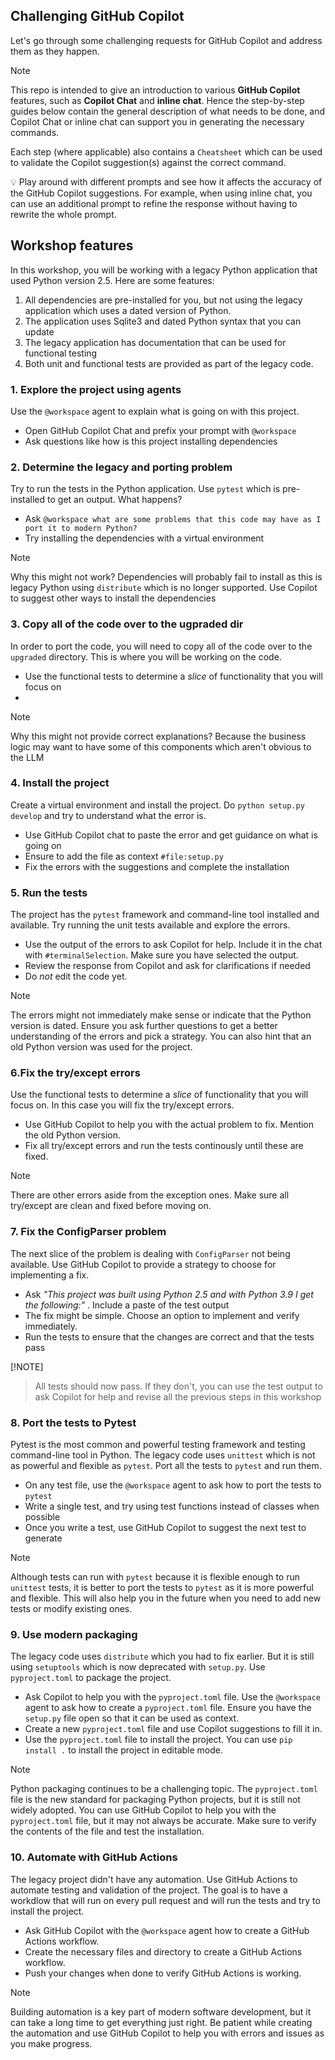 ## Challenging GitHub Copilot

Let's go through some challenging requests for GitHub Copilot and address them
as they happen.

> [!NOTE]
> This repo is intended to give an introduction to various **GitHub Copilot** features, such as **Copilot Chat** and **inline chat**. Hence the step-by-step guides below contain the general description of what needs to be done, and Copilot Chat or inline chat can support you in generating the necessary commands.
>
> Each step (where applicable) also contains a `Cheatsheet` which can be used to validate the Copilot suggestion(s) against the correct command.
>
> 💡 Play around with different prompts and see how it affects the accuracy of the GitHub Copilot suggestions. For example, when using inline chat, you can use an additional prompt to refine the response without having to rewrite the whole prompt.

## Workshop features

In this workshop, you will be working with a legacy Python application that used Python version 2.5. Here are some features:

1. All dependencies are pre-installed for you, but not using the legacy application which uses a dated version of Python.
1. The application uses Sqlite3 and dated Python syntax that you can update
1. The legacy application has documentation that can be used for functional testing
1. Both unit and functional tests are provided as part of the legacy code. 


### 1. Explore the project using agents

Use the `@workspace` agent to explain what is going on with this project.

- Open GitHub Copilot Chat and prefix your prompt with `@workspace`
- Ask questions like how is this project installing dependencies

### 2. Determine the legacy and porting problem

Try to run the tests in the Python application. Use `pytest` which is pre-installed to get an output. What happens? 

- Ask `@workspace what are some problems that this code may have as I port it to modern Python?`
- Try installing the dependencies with a virtual environment

> [!NOTE]
> Why this might not work? Dependencies will probably fail to install as this is legacy Python using `distribute` which is no longer supported. 
> Use Copilot to suggest other ways to install the dependencies


### 3. Copy all of the code over to the ugpraded dir

In order to port the code, you will need to copy all of the code over to the
`upgraded` directory. This is where you will be working on the code.

- Use the functional tests to determine a _slice_ of functionality that you will focus on
- 
> [!NOTE]
> Why this might not provide correct explanations? Because the business logic
> may want to have some of this components which aren't obvious to the LLM


### 4. Install the project 

Create a virtual environment and install the project. Do `python setup.py develop` and try to understand what the error is. 

- Use GitHub Copilot chat to paste the error and get guidance on what is
  going on
- Ensure to add the file as context `#file:setup.py` 
- Fix the errors with the suggestions and complete the installation 


### 5. Run the tests

The project has the `pytest` framework and command-line tool installed and available. Try running the unit tests available and explore the errors.

- Use the output of the errors to ask Copilot for help. Include it in the chat with `#terminalSelection`. Make sure you have selected the output.
- Review the response from Copilot and ask for clarifications if needed
- Do *not* edit the code yet.


> [!NOTE]
> The errors might not immediately make sense or indicate that the Python version is dated. Ensure you ask further questions to get a better understanding of the errors and pick a strategy. You can also hint that an old Python version was used for the project.

### 6.Fix the try/except errors

Use the functional tests to determine a _slice_ of functionality that you will focus on. In this case you will fix the try/except errors.

- Use GitHub Copilot to help you with the actual problem to fix. Mention the old Python version.
- Fix all try/except errors and run the tests continously until these are fixed.

> [!NOTE]
> There are other errors aside from the exception ones. Make sure all try/except are clean and fixed before moving on.


### 7. Fix the ConfigParser problem

The next slice of the problem is dealing with `ConfigParser` not being available. Use GitHub Copilot to provide a strategy to choose for implementing a fix.

- Ask _"This project was built using Python 2.5 and with Python 3.9 I get the following:"_ . Include a paste of the test output
- The fix might be simple. Choose an option to implement and verify immediately.
- Run the tests to ensure that the changes are correct and that the tests pass

[!NOTE]
> All tests should now pass. If they don't, you can use the test output to ask Copilot for help and revise all the previous steps in this workshop


### 8. Port the tests to Pytest

Pytest is the most common and powerful testing framework and testing command-line tool in Python. The legacy code uses `unittest` which is not as powerful and flexible as `pytest`. Port all the tests to `pytest` and run them.

- On any test file, use the `@workspace` agent to ask how to port the tests to `pytest`
- Write a single test, and try using test functions instead of classes when 
  possible
- Once you write a test, use GitHub Copilot to suggest the next test to generate

> [!NOTE]
> Although tests can run with `pytest` because it is flexible enough to run `unittest` tests, it is better to port the tests to `pytest` as it is more powerful and flexible. This will also help you in the future when you need to add new tests or modify existing ones.

### 9. Use modern packaging

The legacy code uses `distribute` which you had to fix earlier. But it is still using `setuptools` which is now deprecated with `setup.py`. Use `pyproject.toml` to
package the project.

- Ask Copilot to help you with the `pyproject.toml` file. Use the `@workspace` agent to ask how to create a `pyproject.toml` file. Ensure you have the `setup.py` file open so that it can be used as context.
- Create a new `pyproject.toml` file and use Copilot suggestions to fill it in.
- Use the `pyproject.toml` file to install the project. You can use `pip install .` to install the project in editable mode.


> [!NOTE]
> Python packaging continues to be a challenging topic. The `pyproject.toml` file is the new standard for packaging Python projects, but it is still not widely adopted. You can use GitHub Copilot to help you with the `pyproject.toml` file, but it may not always be accurate. Make sure to verify the contents of the file and test the installation.

### 10. Automate with GitHub Actions

The legacy project didn't have any automation. Use GitHub Actions to automate testing and validation of the project. The goal is to have a workdlow that will run on every pull request and will run the tests and try to install the project.

- Ask GitHub Copilot with the `@workspace` agent how to create a GitHub Actions workflow.
- Create the necessary files and directory to create a GitHub Actions workflow.
- Push your changes when done to verify GitHub Actions is working.

> [!NOTE]
> Building automation is a key part of modern software development, but it can take a long time to get everything just right.
> Be patient while creating the automation and use GitHub Copilot to help you with errors and issues as you make progress.